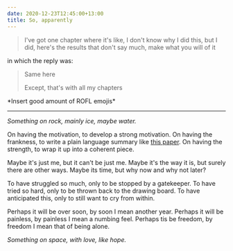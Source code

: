 ```yaml
---
date: 2020-12-23T12:45:00+13:00
title: So, apparently
---
```


> I've got one chapter where it's like,
> I don't know why I did this, but I did,
> here's the results that don't say much,
> make what you will of it

in which the reply was:

> Same here
>
> Except, that's with all my chapters

\*Insert good amount of ROFL emojis\*

---

*Something on rock, mainly ice, maybe water.*

On having the motivation, to develop a strong motivation.
On having the frankness, to write a plain language summary like [this paper](https://doi.org/10.1029/2020MS002301).
On having the strength, to wrap it up into a coherent piece.

Maybe it's just me, but it can't be just me.
Maybe it's the way it is, but surely there are other ways.
Maybe its time, but why now and why not later?

To have struggled so much, only to be stopped by a gatekeeper.
To have tried so hard, only to be thrown back to the drawing board.
To have anticipated this, only to still want to cry from within.

Perhaps it will be over soon, by soon I mean another year.
Perhaps it will be painless, by painless I mean a numbing feel.
Perhaps tis be freedom, by freedom I mean that of being alone.

*Something on space, with love, like hope.*
